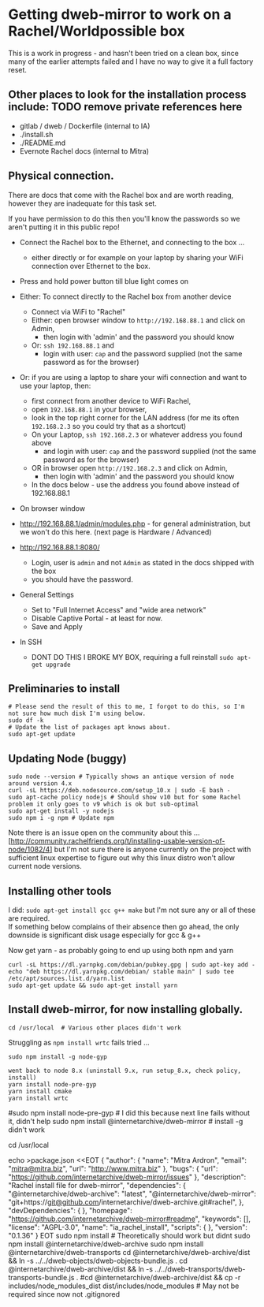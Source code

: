 # Getting dweb-mirror to work on a Rachel/Worldpossible box

This is a work in progress - and hasn't been tried on a clean box, since many of the earlier attempts failed and I have no 
way to give it a full factory reset.

## Other places to look for the installation process include: TODO remove private references here
* gitlab / dweb / Dockerfile (internal to IA)
* ./install.sh
* ./README.md
* Evernote Rachel docs (internal to Mitra)

## Physical connection.

There are docs that come with the Rachel box and are worth reading, however they are inadequate for this task set.

If you have permission to do this then you'll know the passwords so we aren't putting it in this public repo! 

* Connect the Rachel box to the Ethernet, and connecting to the box ... 
  * either directly or for example on your laptop by sharing your WiFi connection over Ethernet to the box. 
* Press and hold power button till blue light comes on
* Either: To connect directly to the Rachel box from another device
  * Connect via WiFi to "Rachel"
  * Either: open browser window to `http://192.168.88.1` and click on Admin, 
    * then login with 'admin' and the password you should know
  * Or: `ssh 192.168.88.1` and 
    * login with user: `cap` and the password supplied (not the same password as for the browser)
* Or: if you are using a laptop to share your wifi connection and want to use your laptop, then:
  * first connect from another device to WiFi Rachel, 
  * open `192.168.88.1` in your browser,
  * look in the top right corner for the LAN address (for me its often `192.168.2.3` so you could try that as a shortcut)
  * On your Laptop, `ssh 192.168.2.3` or whatever address you found above 
    * and login with user: `cap` and the password supplied (not the same password as for the browser)
  * OR in browser open `http://192.168.2.3` and click on Admin, 
    * then login with 'admin' and the password you should know
  * In the docs below - use the address you found above instead of 192.168.88.1

* On browser window 
* http://192.168.88.1/admin/modules.php - for general administration, but we won't do this here. (next page is Hardware / Advanced)
* http://192.168.88.1:8080/  
  * Login, user is `admin` and not `Admin` as stated in the docs shipped with the box
  * you should have the password. 
* General Settings
  * Set to "Full Internet Access" and "wide area network"
  * Disable Captive Portal - at least for now. 
  * Save and Apply 

* In SSH
  * DONT DO THIS I BROKE MY BOX, requiring a full reinstall `sudo apt-get upgrade`

## Preliminaries to install
```
# Please send the result of this to me, I forgot to do this, so I'm not sure how much disk I'm using below. 
sudo df -k 
# Update the list of packages apt knows about. 
sudo apt-get update  
```

## Updating Node (buggy)
```
sudo node --version # Typically shows an antique version of node around version 4.x
curl -sL https://deb.nodesource.com/setup_10.x | sudo -E bash -
sudo apt-cache policy nodejs # Should show v10 but for some Rachel problem it only goes to v9 which is ok but sub-optimal
sudo apt-get install -y nodejs
sudo npm i -g npm # Update npm
```
Note there is an issue open on the community about this ...
[http://community.rachelfriends.org/t/installing-usable-version-of-node/1082/4]
but I'm not sure there is anyone currently on the project with sufficient linux expertise to figure out why this linux distro won't allow current node versions.

## Installing other tools
I did: `sudo apt-get install gcc g++ make` but I'm not sure any or all of these are required.  
If something below complains of their absence then go ahead, the only downside is significant disk usage especially for gcc & g++

Now get yarn - as probably going to end up using both npm and yarn
```
curl -sL https://dl.yarnpkg.com/debian/pubkey.gpg | sudo apt-key add -
echo "deb https://dl.yarnpkg.com/debian/ stable main" | sudo tee /etc/apt/sources.list.d/yarn.list
sudo apt-get update && sudo apt-get install yarn
```

## Install dweb-mirror, for now installing globally.
```
cd /usr/local  # Various other places didn't work
```
Struggling as `npm install wrtc` fails tried ...
```
sudo npm install -g node-gyp 

went back to node 8.x (uninstall 9.x, run setup_8.x, check policy, install)
yarn install node-pre-gyp
yarn install cmake
yarn install wrtc
```

#sudo npm install node-pre-gyp    # I did this because next line fails without it, didn't help
sudo npm install @internetarchive/dweb-mirror # install -g didn't work

cd /usr/local

echo >package.json <<EOT
{
  "author": {
    "name": "Mitra Ardron",
    "email": "mitra@mitra.biz",
    "url": "http://www.mitra.biz"
  },
  "bugs": {
    "url": "https://github.com/internetarchive/dweb-mirror/issues"
  },
  "description": "Rachel install file for dweb-mirror",
  "dependencies": {
    "@internetarchive/dweb-archive": "latest",
    "@internetarchive/dweb-mirror": "git+https://git@github.com/internetarchive/dweb-archive.git#rachel",
  },
  "devDependencies": {
  },
  "homepage": "https://github.com/internetarchive/dweb-mirror#readme",
  "keywords": [],
  "license": "AGPL-3.0",
  "name": "ia_rachel_install",
  "scripts": {
  },
  "version": "0.1.36"
}
EOT
sudo npm install # Theoretically should work but didnt
sudo npm install @internetarchive/dweb-archive
sudo npm install @internetarchive/dweb-transports
cd @internetarchive/dweb-archive/dist && ln -s ../../dweb-objects/dweb-objects-bundle.js .
cd @internetarchive/dweb-archive/dist && ln -s ../../dweb-transports/dweb-transports-bundle.js .
#cd @internetarchive/dweb-archive/dist && cp -r includes/node_modules_dist dist/includes/node_modules  # May not be required since now not .gitignored


